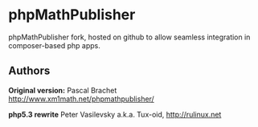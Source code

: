 # phpMathPublisher

phpMathPublisher fork, hosted on github to allow seamless integration in composer-based php apps.

## Authors

**Original version:** Pascal Brachet http://www.xm1math.net/phpmathpublisher/

**php5.3 rewrite** Peter Vasilevsky a.k.a. Tux-oid, http://rulinux.net
